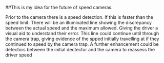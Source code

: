 ##This is my idea for the future of speed cameras.

Prior to the camera there is a speed detection. If this is faster than the speed limit.
There  will be an illuminated line showing the discrepancy between the actual speed and the 
maximum allowed. Giving the driver a visual aid to understand their error.
This line could continue until through the camera trap, giving evidence of the
spped initially travelling at if they continued to speed by the camera trap.
A further enhancement could be detectors between the initial dectector and the camera
to reassess the driver speed